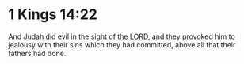 # 1 Kings 14:22

And Judah did evil in the sight of the LORD, and they provoked him to jealousy with their sins which they had committed, above all that their fathers had done.